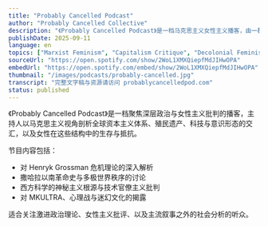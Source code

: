```yaml
---
title: "Probably Cancelled Podcast"
author: "Probably Cancelled Collective"
description: "《Probably Cancelled Podcast》是一档马克思主义女性主义播客，由一群激进教育者与研究者主持，致力于探讨深层政治、女性议题与主流媒体所忽视的社会结构问题。节目内容涵盖资本主义危机理论、跨国革命史、神秘主义与科技的交汇、以及父权制与种族主义交织下的暴力机制。风格直率、批判性强，Spotify 评分为 4.3（358 条评论），在激进左翼与女性主义社群中具有高度影响力。"
publishDate: 2025-09-11
language: en
topics: ["Marxist Feminism", "Capitalism Critique", "Decolonial Feminism"]
sourceUrl: "https://open.spotify.com/show/2WoL1XMXQiepfMdJIHwOPA"
embedUrl: "https://open.spotify.com/embed/show/2WoL1XMXQiepfMdJIHwOPA"
thumbnail: "/images/podcasts/probably-cancelled.jpg"
transcript: "完整文字稿与资源请访问 probablycancelledpod.com"
status: published
---
```


《Probably Cancelled Podcast》是一档聚焦深层政治与女性主义批判的播客，主持人以马克思主义视角剖析全球资本主义体系、殖民遗产、科技与意识形态的交汇，以及女性在这些结构中的生存与抵抗。

节目内容包括：
- 对 Henryk Grossman 危机理论的深入解析
- 撒哈拉以南革命史与多极世界秩序的讨论
- 西方科学的神秘主义根源与技术官僚主义批判
- 对 MKULTRA、心理战与迷幻文化的揭露

适合关注激进政治理论、女性主义批评、以及主流叙事之外的社会分析的听众。

